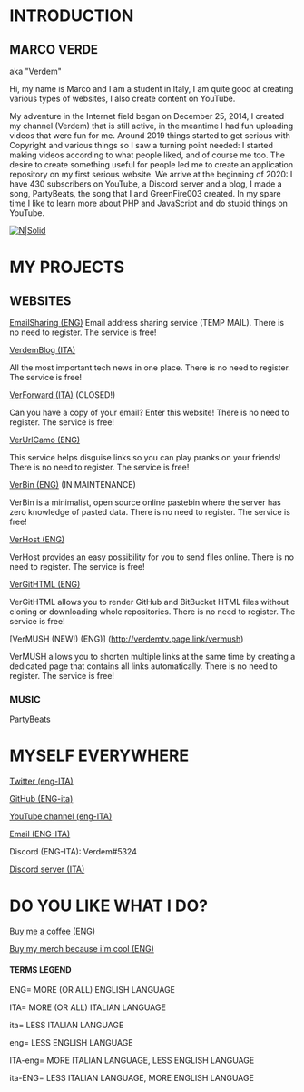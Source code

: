 # INTRODUCTION

## MARCO VERDE

aka "Verdem"

Hi, my name is Marco and I am a student in Italy, I am quite good at creating various types of websites, I also create content on YouTube.  

My adventure in the Internet field began on December 25, 2014, I created my channel (Verdem) that is still active, in the meantime I had fun uploading videos that were fun for me. Around 2019 things started to get serious with Copyright and various things so I saw a turning point needed: I started making videos according to what people liked, and of course me too. The desire to create something useful for people led me to create an application repository on my first serious website. We arrive at the beginning of 2020: I have 430 subscribers on YouTube, a Discord server and a blog, I made a song, PartyBeats, the song that I and GreenFire003 created. In my spare time I like to learn more about PHP and JavaScript and do stupid things on YouTube.

[![N|Solid](https://discord.c99.nl/widget/theme-1/328151909837832193.png)](https://github.com/Verdem-crypto/me/blob/master/bio.md#myself-everywhere)

# MY PROJECTS

## WEBSITES

[EmailSharing (ENG)](http://emailsharing.blogspot.com/)
Email address sharing service (TEMP MAIL). There is no need to register. The service is free!

[VerdemBlog (ITA)](http://verdemblog.blogspot.com/)

All the most important tech news in one place. There is no need to register. The service is free!

[VerForward (ITA)](http://verforward.blogspot.com/) (CLOSED!)

Can you have a copy of your email? Enter this website! There is no need to register. The service is free!

[VerUrlCamo (ENG)](http://verurlcamo.blogspot.com/)

This service helps disguise links so you can play pranks on your friends! There is no need to register. The service is free!

[VerBin (ENG)](http://verdemtv.page.link/verbin/) (IN MAINTENANCE)

VerBin is a minimalist, open source online pastebin where the server has zero knowledge of pasted data. There is no need to register. The service is free!

[VerHost (ENG)](http://verdemtv.page.link/verhost/)

VerHost provides an easy possibility for you to send files online. There is no need to register. The service is free!

[VerGitHTML (ENG)](http://verdemtv.page.link/vergithtml)

VerGitHTML allows you to render GitHub and BitBucket HTML files without cloning or downloading whole repositories. There is no need to register. The service is free!

[VerMUSH (NEW!) (ENG)] (http://verdemtv.page.link/vermush)

VerMUSH allows you to shorten multiple links at the same time by creating a dedicated page that contains all links automatically. There is no need to register. The service is free!

### MUSIC

[PartyBeats](http://youtu.be/A4_2Zb_kr04)

# MYSELF EVERYWHERE

[Twitter (eng-ITA)](http://twitter.com/verdemchannel)

[GitHub (ENG-ita)](http://github.com/Verdem-crypto)

[YouTube channel (eng-ITA)](http://www.youtube.com/Verdem)

[Email (ENG-ITA)](mailto:verdemcontact@gmail.com)

Discord (ENG-ITA): Verdem#5324

[Discord server (ITA)](http://discord.gg/MQPfYh4)

# DO YOU LIKE WHAT I DO?

[Buy me a coffee (ENG)](http://www.buymeacoffee.com/Verdem)

[Buy my merch because i'm cool (ENG)](http://teespring.com/stores/verdem)

#### TERMS LEGEND

ENG= MORE (OR ALL) ENGLISH LANGUAGE

ITA= MORE (OR ALL) ITALIAN LANGUAGE

ita= LESS ITALIAN LANGUAGE

eng= LESS ENGLISH LANGUAGE

ITA-eng= MORE ITALIAN LANGUAGE, LESS ENGLISH LANGUAGE

ita-ENG= LESS ITALIAN LANGUAGE, MORE ENGLISH LANGUAGE


